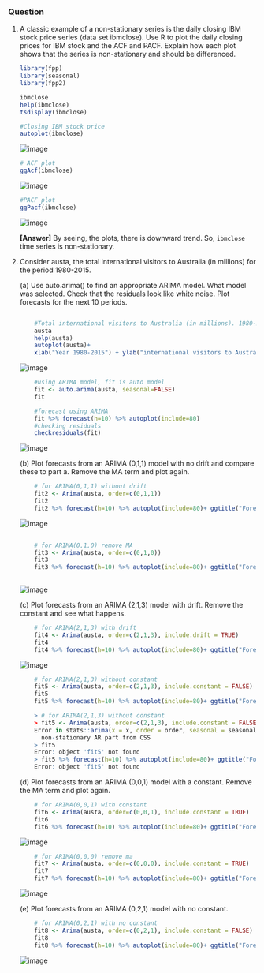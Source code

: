 ### Question
1. A classic example of a non-stationary series is the daily closing IBM stock price series (data
set ibmclose). Use R to plot the daily closing prices for IBM stock and the ACF and PACF. Explain how each plot shows that the series is non-stationary and should be differenced.

    ```r
    library(fpp)
    library(seasonal)
    library(fpp2)
    
    ibmclose
    help(ibmclose)
    tsdisplay(ibmclose)
    
    #Closing IBM stock price
    autoplot(ibmclose)
    ```
    ![image](https://github.com/user-attachments/assets/800f8efa-fe9c-4299-bea4-794433e893e7)
    
    ```r
    # ACF plot
    ggAcf(ibmclose)
    ```
    ![image](https://github.com/user-attachments/assets/d091a5b5-3579-4bc3-9218-11a02c932302)
    
    ```r
    #PACF plot
    ggPacf(ibmclose)
    ```
    ![image](https://github.com/user-attachments/assets/dd63e9ca-3b85-4a32-8336-3f0176f1f59a)

    **[Answer]** By seeing, the plots, there is downward trend. So, `ibmclose` time series is non-stationary.

2. Consider austa, the total international visitors to Australia (in millions) for the period
1980-2015.

    (a) Use auto.arima() to find an appropriate ARIMA model. What model was selected. Check that the residuals
    look like white noise. Plot forecasts for the next 10 periods.
    
    ```r

        #Total international visitors to Australia (in millions). 1980-2015.
        austa
        help(austa)
        autoplot(austa)+
        xlab("Year 1980-2015") + ylab("international visitors to Australia (in millions)")

    ```
    ![image](https://github.com/user-attachments/assets/b3237fb0-6cdc-4cdd-aec1-3f4a34aa8fd8)
        
    ```r
        #using ARIMA model, fit is auto model
        fit <- auto.arima(austa, seasonal=FALSE)
        fit
    
        #forecast using ARIMA
        fit %>% forecast(h=10) %>% autoplot(include=80)
        #checking residuals
        checkresiduals(fit)
    ```
    ![image](https://github.com/user-attachments/assets/b921d12d-f7d1-40cc-8ec1-a3ea4de69de6)

    (b) Plot forecasts from an ARIMA (0,1,1) model with no drift and compare these to part a. Remove the MA term and plot again.
    
    ```r
        # for ARIMA(0,1,1) without drift
        fit2 <- Arima(austa, order=c(0,1,1))
        fit2
        fit2 %>% forecast(h=10) %>% autoplot(include=80)+ ggtitle("Forecast from ARIMA(0,1,1) without drift")
    ```
        
    ![image](https://github.com/user-attachments/assets/3a97e2f8-9ad1-4037-b6d1-ff8fe0df8fb5)
        
    ```r
        
        # for ARIMA(0,1,0) remove MA
        fit3 <- Arima(austa, order=c(0,1,0))
        fit3
        fit3 %>% forecast(h=10) %>% autoplot(include=80)+ ggtitle("Forecast from ARIMA(0,1,0)")
        
    ```
        
    ![image](https://github.com/user-attachments/assets/0095bfba-4750-4c08-9389-da99cf3c0008)
        
        
    (c) Plot forecasts from an ARIMA (2,1,3) model with drift. Remove the constant and see what happens.
        
    ```r
        # for ARIMA(2,1,3) with drift
        fit4 <- Arima(austa, order=c(2,1,3), include.drift = TRUE)
        fit4
        fit4 %>% forecast(h=10) %>% autoplot(include=80)+ ggtitle("Forecast from ARIMA(2,1,3) with drift")
    ```
    ![image](https://github.com/user-attachments/assets/026a581d-572a-4e26-a87a-88f34b033cc5)
        
    ```r
        # for ARIMA(2,1,3) without constant
        fit5 <- Arima(austa, order=c(2,1,3), include.constant = FALSE)
        fit5
        fit5 %>% forecast(h=10) %>% autoplot(include=80)+ ggtitle("Forecast from ARIMA(2,1,3) without constant")
    ```
    ```r
        > # for ARIMA(2,1,3) without constant
        > fit5 <- Arima(austa, order=c(2,1,3), include.constant = FALSE)
        Error in stats::arima(x = x, order = order, seasonal = seasonal, include.mean = include.mean,  : 
          non-stationary AR part from CSS
        > fit5
        Error: object 'fit5' not found
        > fit5 %>% forecast(h=10) %>% autoplot(include=80)+ ggtitle("Forecast from ARIMA(2,1,3) without constant")
        Error: object 'fit5' not found
    ```
    (d) Plot forecasts from an ARIMA (0,0,1) model with a constant. Remove the MA term and plot again.
    ```r
        # for ARIMA(0,0,1) with constant
        fit6 <- Arima(austa, order=c(0,0,1), include.constant = TRUE)
        fit6
        fit6 %>% forecast(h=10) %>% autoplot(include=80)+ ggtitle("Forecast from ARIMA(0,0,1) with constant")
    ```
    ![image](https://github.com/user-attachments/assets/b4e0e4d2-8e71-40b0-a588-e756bd42143b)
        
    ```r
        # for ARIMA(0,0,0) remove ma
        fit7 <- Arima(austa, order=c(0,0,0), include.constant = TRUE)
        fit7
        fit7 %>% forecast(h=10) %>% autoplot(include=80)+ ggtitle("Forecast from ARIMA(0,0,0) remove MA")
    ```
    ![image](https://github.com/user-attachments/assets/98313c3d-de81-48bd-8805-4b817f11998e)

    (e) Plot forecasts from an ARIMA (0,2,1) model with no constant.
    
    ```r
        # for ARIMA(0,2,1) with no constant
        fit8 <- Arima(austa, order=c(0,2,1), include.constant = FALSE)
        fit8
        fit8 %>% forecast(h=10) %>% autoplot(include=80)+ ggtitle("Forecast from ARIMA(0,2,1) with no constant")
    ```
    ![image](https://github.com/user-attachments/assets/105744be-217d-4e2c-8e61-8f342c2128b1)

